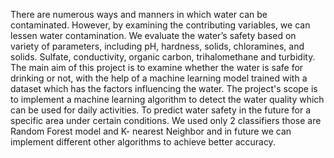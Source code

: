 There are numerous ways and manners in which water can be contaminated. However, by examining
the contributing variables, we can lessen water contamination. We evaluate the water’s safety based on
variety of parameters, including pH, hardness, solids, chloramines, and solids. Sulfate, conductivity,
organic carbon, trihalomethane and turbidity. The main aim of this project is to examine whether the water
is safe for drinking or not, with the help of a machine learning model trained with a dataset which has the
factors influencing the water. The project's scope is to implement a machine learning algorithm to detect
the water quality which can be used for daily activities. To predict water safety in the future for a specific
area under certain conditions. We used only 2 classifiers those are Random Forest model and K- nearest
Neighbor and in future we can implement different other algorithms to achieve better accuracy.
